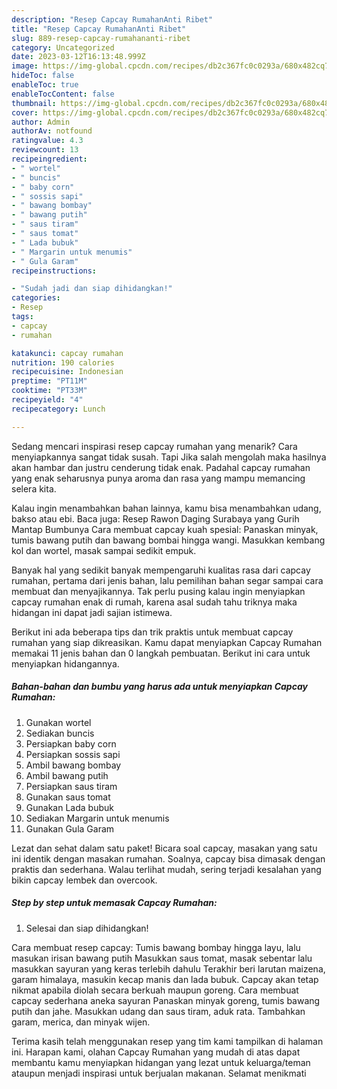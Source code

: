 ```yaml
---
description: "Resep Capcay RumahanAnti Ribet"
title: "Resep Capcay RumahanAnti Ribet"
slug: 889-resep-capcay-rumahananti-ribet
category: Uncategorized
date: 2023-03-12T16:13:48.999Z
image: https://img-global.cpcdn.com/recipes/db2c367fc0c0293a/680x482cq70/capcay-rumahan-foto-resep-utama.jpg
hideToc: false
enableToc: true
enableTocContent: false
thumbnail: https://img-global.cpcdn.com/recipes/db2c367fc0c0293a/680x482cq70/capcay-rumahan-foto-resep-utama.jpg
cover: https://img-global.cpcdn.com/recipes/db2c367fc0c0293a/680x482cq70/capcay-rumahan-foto-resep-utama.jpg
author: Admin
authorAv: notfound
ratingvalue: 4.3
reviewcount: 13
recipeingredient:
- " wortel"
- " buncis"
- " baby corn"
- " sossis sapi"
- " bawang bombay"
- " bawang putih"
- " saus tiram"
- " saus tomat"
- " Lada bubuk"
- " Margarin untuk menumis"
- " Gula Garam"
recipeinstructions:

- "Sudah jadi dan siap dihidangkan!"
categories:
- Resep
tags:
- capcay
- rumahan

katakunci: capcay rumahan 
nutrition: 190 calories
recipecuisine: Indonesian
preptime: "PT11M"
cooktime: "PT33M"
recipeyield: "4"
recipecategory: Lunch

---
```



Sedang mencari inspirasi resep capcay rumahan yang menarik? Cara menyiapkannya sangat tidak susah. Tapi Jika salah mengolah maka hasilnya akan hambar dan justru cenderung tidak enak. Padahal capcay rumahan yang enak seharusnya punya aroma dan rasa yang mampu memancing selera kita.


Kalau ingin menambahkan bahan lainnya, kamu bisa menambahkan udang, bakso atau ebi. Baca juga: Resep Rawon Daging Surabaya yang Gurih Mantap Bumbunya Cara membuat capcay kuah spesial: Panaskan minyak, tumis bawang putih dan bawang bombai hingga wangi. Masukkan kembang kol dan wortel, masak sampai sedikit empuk.

Banyak hal yang sedikit banyak mempengaruhi kualitas rasa dari capcay rumahan, pertama dari jenis bahan, lalu pemilihan bahan segar sampai cara membuat dan menyajikannya. Tak perlu pusing kalau ingin menyiapkan capcay rumahan enak di rumah, karena asal sudah tahu triknya maka hidangan ini dapat jadi sajian istimewa.


Berikut ini ada beberapa tips dan trik praktis untuk membuat capcay rumahan yang siap dikreasikan. Kamu dapat menyiapkan Capcay Rumahan memakai 11 jenis bahan dan 0 langkah pembuatan. Berikut ini cara untuk menyiapkan hidangannya.

<!--inarticleads1-->

##### Bahan-bahan dan bumbu yang harus ada untuk menyiapkan Capcay Rumahan:

1. Gunakan  wortel
1. Sediakan  buncis
1. Persiapkan  baby corn
1. Persiapkan  sossis sapi
1. Ambil  bawang bombay
1. Ambil  bawang putih
1. Persiapkan  saus tiram
1. Gunakan  saus tomat
1. Gunakan  Lada bubuk
1. Sediakan  Margarin untuk menumis
1. Gunakan  Gula Garam


Lezat dan sehat dalam satu paket! Bicara soal capcay, masakan yang satu ini identik dengan masakan rumahan. Soalnya, capcay bisa dimasak dengan praktis dan sederhana. Walau terlihat mudah, sering terjadi kesalahan yang bikin capcay lembek dan overcook. 

<!--inarticleads2-->

##### Step by step untuk memasak Capcay Rumahan:


1. Selesai dan siap dihidangkan!

Cara membuat resep capcay: Tumis bawang bombay hingga layu, lalu masukan irisan bawang putih Masukkan saus tomat, masak sebentar lalu masukkan sayuran yang keras terlebih dahulu Terakhir beri larutan maizena, garam himalaya, masukin kecap manis dan lada bubuk. Capcay akan tetap nikmat apabila diolah secara berkuah maupun goreng. Cara membuat capcay sederhana aneka sayuran Panaskan minyak goreng, tumis bawang putih dan jahe. Masukkan udang dan saus tiram, aduk rata. Tambahkan garam, merica, dan minyak wijen. 

Terima kasih telah menggunakan resep yang tim kami tampilkan di halaman ini. Harapan kami, olahan Capcay Rumahan yang mudah di atas dapat membantu kamu menyiapkan hidangan yang lezat untuk keluarga/teman ataupun menjadi inspirasi untuk berjualan makanan. Selamat menikmati
